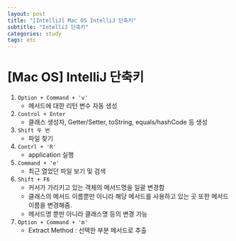 ```yaml
---
layout: post
title: "[IntelliJ] Mac OS IntelliJ 단축키"
subtitle: "IntelliJ 단축키"
categories: study
tags: etc
---
```


# [Mac OS] IntelliJ 단축키

1. `Option + Command + 'v'`
   - 메서드에 대한 리턴 변수 자동 생성
2. `Control + Enter`
   - 클래스 생성자, Getter/Setter, toString, equals/hashCode 등 생성
3. `Shift 두 번`
   - 파일 찾기
4. `Contrl + 'R'`
   - application 실행
5. `Command + 'e'`
   - 최근 열었던 파일 보기 및 검색
6. `Shift + F6`
   - 커서가 가리키고 있는 객체의 메서드명을 일괄 변경함
   - 클래스의 메서드 이름뿐만 아니라 해당 메서드를 사용하고 있는 곳 또한 메서드 이름을 변경해줌.
   - 메서드명 뿐만 아니라 클래스명 등의 변경 가능
7. `Option + Command + 'm'`
   - Extract Method  : 선택한 부분 메서드로 추출